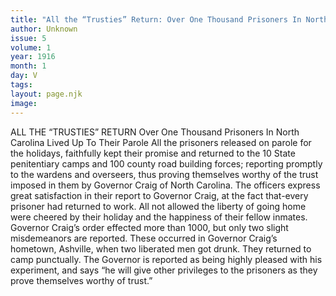 ```yaml
---
title: "All the “Trusties” Return: Over One Thousand Prisoners In North Carolina Lived Up To Their Parole"
author: Unknown
issue: 5
volume: 1
year: 1916
month: 1
day: V
tags:
layout: page.njk
image:
---
```

ALL THE “TRUSTIES” RETURN    Over One Thousand Prisoners In North Carolina Lived Up To Their Parole    All the prisoners released on parole for the holidays, faithfully kept their promise and returned to the 10 State penitentiary camps and 100 county road building forces; reporting promptly to the wardens and overseers, thus proving themselves worthy of the trust imposed in them by Governor Craig of North Carolina.    The officers express great satisfaction in their report to Governor Craig, at the fact that-every prisoner had returned to work. All not allowed the liberty of going home were cheered by their holiday and the happiness of their fellow inmates.    Governor Craig’s order effected more than 1000, but only two slight misdemeanors are reported. These occurred in Governor Craig’s hometown, Ashville, when two liberated men got drunk. They returned to camp punctually. The Governor is reported as being highly pleased with his experiment, and says “he will give other privileges to the prisoners as they prove themselves worthy of trust.” 


